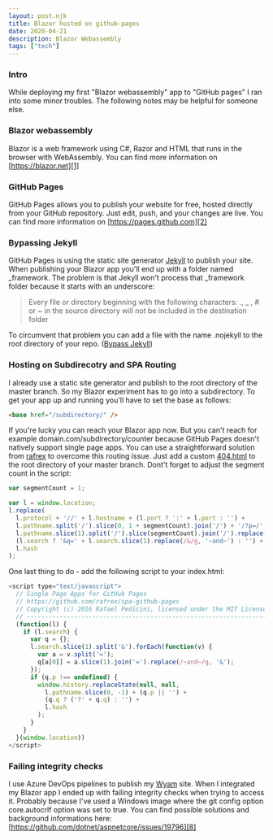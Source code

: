 ```yaml
---
layout: post.njk
title: Blazor hosted on github-pages
date: 2020-04-21
description: Blazor Webassembly
tags: ["tech"]
---
```


### Intro
While deploying my first "Blazor webassembly" app to "GitHub pages" I ran into some minor troubles.
The following notes may be helpful for someone else.

### Blazor webassembly
Blazor is a web framework using C#, Razor and HTML that runs in the browser with WebAssembly.
You can find more information on [https://blazor.net][1]

### GitHub Pages
GitHub Pages allows you to publish your website for free, hosted directly from your GitHub repository. Just edit, push, and your changes are live.
You can find more information on [https://pages.github.com][2]

### Bypassing Jekyll
GitHub Pages is using the static site generator [Jekyll][3] to publish your site.
When publishing your Blazor app you'll end up with a folder named _framework.
The problem is that Jekyll won't process that _framework folder because it starts with an underscore:

> Every file or directory beginning with the following characters: ., _ , # or ~ in the source directory will not be included in the destination folder  

To circumvent that problem you can add a file with the name .nojekyll to the root directory of your repo. ([Bypass Jekyll][4])




### Hosting on Subdirecotry and SPA Routing
I already use a static site generator and publish to the root directory of the master branch. So my Blazor experiment has to go into a subdirectory. To get your app up and running you'll have to set the base as follows:

```html
<base href="/subdirectory/" />
```
If you're lucky you can reach your Blazor app now. But you can't reach for example domain.com/subdirectory/counter because GitHub Pages doesn't natively support single page apps. You can use a straightforward solution from [rafrex][5] to overcome this routing issue. Just add a custom [404.html][6] to the root directory of your master branch.
Dont't forget to adjust the segment count in the script:

```javascript
var segmentCount = 1;

var l = window.location;
l.replace(
  l.protocol + '//' + l.hostname + (l.port ? ':' + l.port : '') +
  l.pathname.split('/').slice(0, 1 + segmentCount).join('/') + '/?p=/' +
  l.pathname.slice(1).split('/').slice(segmentCount).join('/').replace(/&/g, '~and~') +
  (l.search ? '&q=' + l.search.slice(1).replace(/&/g, '~and~') : '') +
  l.hash
);
```
One last thing to do - add the following script to your index.html:

```javascript
<script type="text/javascript">
  // Single Page Apps for GitHub Pages
  // https://github.com/rafrex/spa-github-pages
  // Copyright (c) 2016 Rafael Pedicini, licensed under the MIT License
  // ----------------------------------------------------------------------
  (function(l) {
    if (l.search) {
      var q = {};
      l.search.slice(1).split('&').forEach(function(v) {
        var a = v.split('=');
        q[a[0]] = a.slice(1).join('=').replace(/~and~/g, '&');
      });
      if (q.p !== undefined) {
        window.history.replaceState(null, null,
          l.pathname.slice(0, -1) + (q.p || '') +
          (q.q ? ('?' + q.q) : '') +
          l.hash
        );
      }
    }
  }(window.location))
</script>
```


### Failing integrity checks
I use Azure DevOps pipelines to publish my [Wyam][7] site. When I integrated my Blazor app I ended up with failing integrity checks when trying to access it. Probably because I've used a Windows image where the git config option core.autocrlf option was set to true. You can find possible solutions and background informations here: [https://github.com/dotnet/aspnetcore/issues/19796][8]



  [1]: https://blazor.net/
  [2]: https://pages.github.com/
  [3]: https://jekyllrb.com/
  [4]: https://github.blog/2009-12-29-bypassing-jekyll-on-github-pages/
  [5]: https://github.com/rafrex/spa-github-pages#readme
  [6]: https://github.com/rafrex/spa-github-pages/blob/gh-pages/404.html
  [7]: https://wyam.io
  [8]: https://github.com/dotnet/aspnetcore/issues/19796
